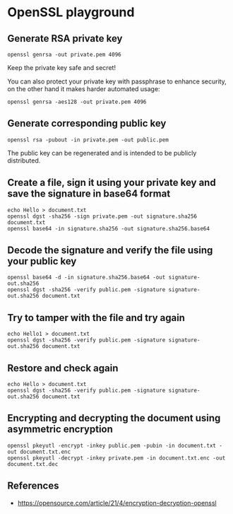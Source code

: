 # OpenSSL playground

## Generate RSA private key
```
openssl genrsa -out private.pem 4096
```

Keep the private key safe and secret!

You can also protect your private key with passphrase to enhance security,
on the other hand it makes harder automated usage:

```
openssl genrsa -aes128 -out private.pem 4096
```

## Generate corresponding public key
```
openssl rsa -pubout -in private.pem -out public.pem
```
The public key can be regenerated and is intended to be publicly distributed.

## Create a file, sign it using your private key and save the signature in base64 format
```
echo Hello > document.txt
openssl dgst -sha256 -sign private.pem -out signature.sha256 document.txt
openssl base64 -in signature.sha256 -out signature.sha256.base64
```

## Decode the signature and verify the file using your public key
```
openssl base64 -d -in signature.sha256.base64 -out signature-out.sha256
openssl dgst -sha256 -verify public.pem -signature signature-out.sha256 document.txt
```

## Try to tamper with the file and try again
```
echo Hello1 > document.txt
openssl dgst -sha256 -verify public.pem -signature signature-out.sha256 document.txt
```

## Restore and check again
```
echo Hello > document.txt
openssl dgst -sha256 -verify public.pem -signature signature-out.sha256 document.txt
```

## Encrypting and decrypting the document using asymmetric encryption

```
openssl pkeyutl -encrypt -inkey public.pem -pubin -in document.txt -out document.txt.enc
openssl pkeyutl -decrypt -inkey private.pem -in document.txt.enc -out document.txt.dec
```

## References

* https://opensource.com/article/21/4/encryption-decryption-openssl

